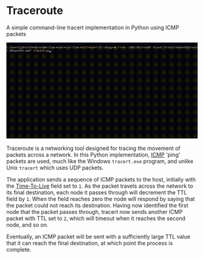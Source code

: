 # Traceroute
A simple command-line tracert implementation in Python using ICMP packets

![Screenshot](https://github.com/James-P-D/Traceroute/blob/master/screenshot.gif)

Traceroute is a networking tool designed for tracing the movement of packets across a network. In this Python implementation, [ICMP](https://en.wikipedia.org/wiki/Internet_Control_Message_Protocol) 'ping' packets are used, much like the Windows `tracert.exe` program, and unlike Unix `tracert` which uses UDP packets.

The application sends a sequence of ICMP packets to the host, initially with the [Time-To-Live](https://en.wikipedia.org/wiki/Time_to_live) field set to `1`. As the packet travels across the network to its final destination, each node it passes through will decrement the TTL field by `1`. When the field reaches zero the node will respond by saying that the packet could not reach its destination. Having now identified the first node that the packet passes through, tracert now sends another ICMP packet with TTL set to `2`, which will timeout when it reaches the second node, and so on.

Eventually, an ICMP packet will be sent with a sufficiently large TTL value that it can reach the final destination, at which point the process is complete.
